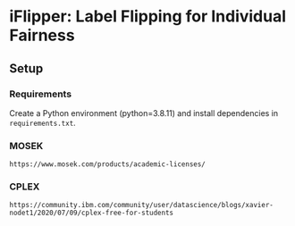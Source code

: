 # iFlipper: Label Flipping for Individual Fairness


## Setup

### Requirements
Create a Python environment (python=3.8.11) and install dependencies in ```requirements.txt```.

### MOSEK
```
https://www.mosek.com/products/academic-licenses/
```

### CPLEX
```
https://community.ibm.com/community/user/datascience/blogs/xavier-nodet1/2020/07/09/cplex-free-for-students
```

